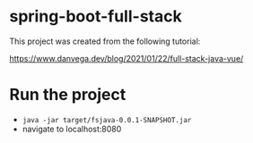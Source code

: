 # spring-boot-full-stack
This project was created from the following tutorial:

https://www.danvega.dev/blog/2021/01/22/full-stack-java-vue/

# Run the project
- `java -jar target/fsjava-0.0.1-SNAPSHOT.jar`
- navigate to localhost:8080
